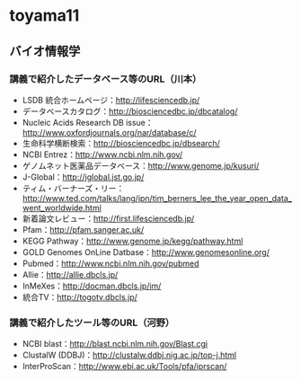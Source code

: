 # toyama11
## バイオ情報学

### 講義で紹介したデータベース等のURL（川本）
- LSDB 統合ホームページ：http://lifesciencedb.jp/
- データベースカタログ：http://biosciencedbc.jp/dbcatalog/
- Nucleic Acids Research DB issue：http://www.oxfordjournals.org/nar/database/c/
- 生命科学横断検索：http://biosciencedbc.jp/dbsearch/
- NCBI Entrez：http://www.ncbi.nlm.nih.gov/
- ゲノムネット医薬品データベース：http://www.genome.jp/kusuri/
- J-Global：http://jglobal.jst.go.jp/
- ティム・バーナーズ・リー：http://www.ted.com/talks/lang/jpn/tim_berners_lee_the_year_open_data_went_worldwide.html
- 新着論文レビュー：http://first.lifesciencedb.jp/
- Pfam：http://pfam.sanger.ac.uk/
- KEGG Pathway：http://www.genome.jp/kegg/pathway.html
- GOLD Genomes OnLine Datbase：http://www.genomesonline.org/
- Pubmed：http://www.ncbi.nlm.nih.gov/pubmed
- Allie：http://allie.dbcls.jp/
- InMeXes：http://docman.dbcls.jp/im/
- 統合TV：http://togotv.dbcls.jp/

### 講義で紹介したツール等のURL（河野）
- NCBI blast：http://blast.ncbi.nlm.nih.gov/Blast.cgi
- ClustalW (DDBJ)：http://clustalw.ddbj.nig.ac.jp/top-j.html
- InterProScan：http://www.ebi.ac.uk/Tools/pfa/iprscan/
